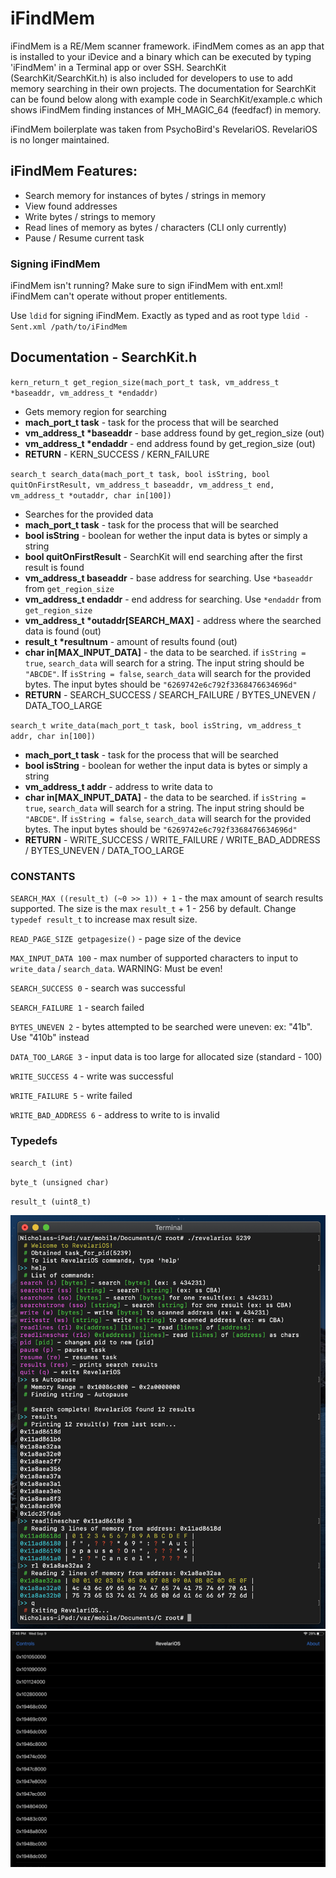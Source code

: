 # iFindMem

iFindMem is a RE/Mem scanner framework. iFindMem comes as an app that is installed to your iDevice and a binary which can be executed by typing 'iFindMem' in a Terminal app or over SSH. SearchKit (SearchKit/SearchKit.h) is also included for developers to use to add memory searching in their own projects. The documentation for SearchKit can be found below along with example code in SearchKit/example.c which shows iFindMem finding instances of MH_MAGIC_64 (feedfacf) in memory.

iFindMem boilerplate was taken from PsychoBird's RevelariOS. RevelariOS is no longer maintained. 

## iFindMem Features:

- Search memory for instances of bytes / strings in memory
- View found addresses
- Write bytes / strings to memory
- Read lines of memory as bytes / characters (CLI only currently)
- Pause / Resume current task

### Signing iFindMem

iFindMem isn't running? Make sure to sign iFindMem with ent.xml! iFindMem can't operate without proper entitlements.

Use `ldid` for signing iFindMem. Exactly as typed and as root type `ldid -Sent.xml /path/to/iFindMem`

## Documentation - SearchKit.h

`kern_return_t get_region_size(mach_port_t task, vm_address_t *baseaddr, vm_address_t *endaddr)`
- Gets memory region for searching
- **mach_port_t task** - task for the process that will be searched
- **vm_address_t \*baseaddr** - base address found by get_region_size (out)
- **vm_address_t \*endaddr** - end address found by get_region_size (out)
- **RETURN** - KERN_SUCCESS / KERN_FAILURE

`search_t search_data(mach_port_t task, bool isString, bool quitOnFirstResult, vm_address_t baseaddr, vm_address_t end, vm_address_t *outaddr, char in[100])`
- Searches for the provided data
- **mach_port_t task** - task for the process that will be searched
- **bool isString** - boolean for wether the input data is bytes or simply a string
- **bool quitOnFirstResult** - SearchKit will end searching after the first result is found
- **vm_address_t baseaddr** - base address for searching. Use `*baseaddr` from `get_region_size`
- **vm_address_t endaddr** - end address for searching. Use `*endaddr` from `get_region_size`
- **vm_address_t  \*outaddr[SEARCH_MAX]** - address where the searched data is found (out)
- **result_t \*resultnum** - amount of results found (out)
- **char in[MAX_INPUT_DATA]** - the data to be searched. if `isString = true`, `search_data` will search for a string. The input string should be `"ABCDE"`. If `isString = false`, `search_data` will search for the provided bytes. The input bytes should be `"6269742e6c792f3368476634696d"`
- **RETURN** - SEARCH_SUCCESS / SEARCH_FAILURE / BYTES_UNEVEN / DATA_TOO_LARGE

`search_t write_data(mach_port_t task, bool isString, vm_address_t addr, char in[100])`
- **mach_port_t task** - task for the process that will be searched
- **bool isString** - boolean for wether the input data is bytes or simply a string
- **vm_address_t addr** - address to write data to
- **char in[MAX_INPUT_DATA]** - the data to be searched. if `isString = true`, `search_data` will search for a string. The input string should be `"ABCDE"`. If `isString = false`, `search_data` will search for the provided bytes. The input bytes should be `"6269742e6c792f3368476634696d"`
- **RETURN** - WRITE_SUCCESS / WRITE_FAILURE / WRITE_BAD_ADDRESS / BYTES_UNEVEN / DATA_TOO_LARGE

### CONSTANTS

`SEARCH_MAX ((result_t) (~0 >> 1)) + 1` - the max amount of search results supported. The size is the max `result_t` + 1 - 256 by default. Change `typedef result_t` to increase max result size.

`READ_PAGE_SIZE getpagesize()` - page size of the device

`MAX_INPUT_DATA 100` - max number of supported characters to input to `write_data` / `search_data`. WARNING: Must be even!

`SEARCH_SUCCESS 0` - search was successful

`SEARCH_FAILURE 1` - search failed

`BYTES_UNEVEN 2` - bytes attempted to be searched were uneven: ex: "41b". Use "410b" instead

`DATA_TOO_LARGE 3` - input data is too large for allocated size (standard - 100)

`WRITE_SUCCESS 4` - write was successful

`WRITE_FAILURE 5` - write failed

`WRITE_BAD_ADDRESS 6` - address to write to is invalid



### Typedefs

`search_t (int)`

`byte_t (unsigned char)`

`result_t (uint8_t)`

![iFindMem](Pics/iFindMem.png)
![iFindMem App](Pics/iFindMemapp.png)

